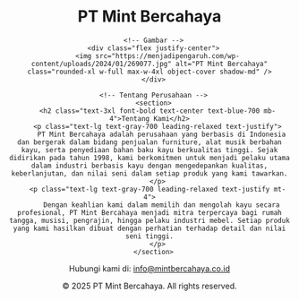 <!DOCTYPE html>
<html lang="en">
<head>
  <meta charset="UTF-8" />
  <meta name="viewport" content="width=device-width, initial-scale=1.0" />
  <title>About Us - PT Mint Bercahaya</title>
  <script src="https://cdn.tailwindcss.com"></script>
</head>
<body class="bg-gray-50 text-gray-800">

  <!-- Header -->
  <header class="bg-white shadow">
    <div class="container mx-auto px-4 py-4 flex justify-between items-center">
      <h1 class="text-2xl font-bold text-blue-600 italic">PT Mint Bercahaya</h1>
	  <!-- Main Content -->
  <main class="container mx-auto px-4 py-16">
    <div class="bg-white rounded-2xl shadow-lg p-8 space-y-10">
      
      <!-- Gambar -->
      <div class="flex justify-center">
        <img src="https://menjadipengaruh.com/wp-content/uploads/2024/01/269077.jpg" alt="PT Mint Bercahaya" class="rounded-xl w-full max-w-4xl object-cover shadow-md" />
      </div>

      <!-- Tentang Perusahaan -->
      <section>
        <h2 class="text-3xl font-bold text-center text-blue-700 mb-4">Tentang Kami</h2>
        <p class="text-lg text-gray-700 leading-relaxed text-justify">
          PT Mint Bercahaya adalah perusahaan yang berbasis di Indonesia dan bergerak dalam bidang penjualan furniture, alat musik berbahan kayu, serta penyediaan bahan baku kayu berkualitas tinggi. Sejak didirikan pada tahun 1998, kami berkomitmen untuk menjadi pelaku utama dalam industri berbasis kayu dengan mengedepankan kualitas, keberlanjutan, dan nilai seni dalam setiap produk yang kami tawarkan.
        </p>
        <p class="text-lg text-gray-700 leading-relaxed text-justify mt-4">
          Dengan keahlian kami dalam memilih dan mengolah kayu secara profesional, PT Mint Bercahaya menjadi mitra terpercaya bagi rumah tangga, musisi, pengrajin, hingga pelaku industri mebel. Setiap produk yang kami hasilkan dibuat dengan perhatian terhadap detail dan nilai seni tinggi.
        </p>
      </section>

 <!-- Footer -->
  <footer class="bg-white shadow mt-16" id="contact">
    <div class="container mx-auto px-4 py-8 text-center text-gray-600 text-sm">
      <p>Hubungi kami di: <a href="mailto:info@mintbercahaya.co.id" class="text-blue-600 hover:underline">info@mintbercahaya.co.id</a></p>
      <p class="mt-2">&copy; 2025 PT Mint Bercahaya. All rights reserved.</p>
    </div>
  </footer>

</body>
</html>
